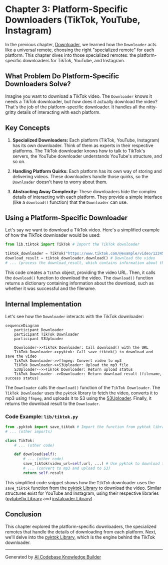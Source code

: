 # Chapter 3: Platform-Specific Downloaders (TikTok, YouTube, Instagram)

In the previous chapter, [Downloader](02_downloader.md), we learned how the `Downloader` acts like a universal remote, choosing the right "specialized remote" for each platform. This chapter dives into those specialized remotes: the platform-specific downloaders for TikTok, YouTube, and Instagram.

## What Problem Do Platform-Specific Downloaders Solve?

Imagine you want to download a TikTok video. The `Downloader` knows it needs a TikTok downloader, but *how* does it actually download the video?  That's the job of the platform-specific downloader. It handles all the nitty-gritty details of interacting with each platform.

## Key Concepts

1. **Specialized Downloaders:** Each platform (TikTok, YouTube, Instagram) has its own downloader.  Think of them as experts in their respective platforms. The TikTok downloader knows how to talk to TikTok's servers, the YouTube downloader understands YouTube's structure, and so on.

2. **Handling Platform Quirks:** Each platform has its own way of storing and delivering videos.  These downloaders handle those quirks, so the `Downloader` doesn't have to worry about them.

3. **Abstracting Away Complexity:**  These downloaders hide the complex details of interacting with each platform.  They provide a simple interface (like a `download()` function) that the `Downloader` can use.

## Using a Platform-Specific Downloader

Let's say we want to download a TikTok video. Here's a simplified example of how the TikTok downloader would be used:

```python
from lib.tiktok import TikTok # Import the TikTok downloader

tiktok_downloader = TikTok("https://www.tiktok.com/@example/video/12345") # Create a TikTok downloader object
download_result = tiktok_downloader.download() # Download the video
# ... (process the download_result, which contains information about the download)
```

This code creates a `TikTok` object, providing the video URL. Then, it calls the `download()` function to download the video. The `download()` function returns a dictionary containing information about the download, such as whether it was successful and the filename.

## Internal Implementation

Let's see how the `Downloader` interacts with the TikTok downloader:

```mermaid
sequenceDiagram
    participant Downloader
    participant TikTok Downloader
    participant S3Uploader

    Downloader->>TikTok Downloader: Call download() with the URL
    TikTok Downloader->>pyktok: Call save_tiktok() to download and save the video
    TikTok Downloader->>ffmpeg: Convert video to mp3
    TikTok Downloader->>S3Uploader: Upload the mp3 file
    S3Uploader-->>TikTok Downloader: Return upload status
    TikTok Downloader-->>Downloader: Return download result (filename, success status)
```

The `Downloader` calls the `download()` function of the `TikTok Downloader`.  The `TikTok Downloader` uses the `pyktok` library to fetch the video, converts it to mp3 using `ffmpeg`, and uploads it to S3 using the [S3Uploader](07_s3uploader.md). Finally, it returns the download result to the `Downloader`.

### Code Example: `lib/tiktok.py`

```python
from .pyktok import save_tiktok # Import the function from pyktok library
# ... (other imports)

class TikTok:
    # ... (other code)

    def download(self):
        # ... (other code)
        save_tiktok(video_url=self.url, ...) # Use pyktok to download the video
        # ... (convert to mp3 and upload to S3)
        return self.result
```

This simplified code snippet shows how the `TikTok` downloader uses the `save_tiktok` function from the [pyktok Library](04_pyktok_library.md) to download the video. Similar structures exist for YouTube and Instagram, using their respective libraries ([pytubefix Library](05_pytubefix_library.md) and [instaloader Library](06_instaloader_library.md)).

## Conclusion

This chapter explored the platform-specific downloaders, the specialized remotes that handle the details of downloading from each platform.  Next, we'll delve into the [pyktok Library](04_pyktok_library.md), which is the engine behind the TikTok downloader.


---

Generated by [AI Codebase Knowledge Builder](https://github.com/The-Pocket/Tutorial-Codebase-Knowledge)